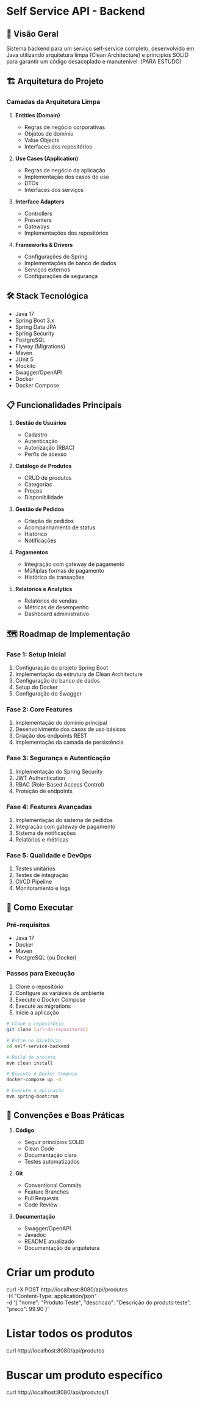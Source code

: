 # Self Service API - Backend

## 🎯 Visão Geral
Sistema backend para um serviço self-service completo, desenvolvido em Java utilizando arquitetura limpa (Clean Architecture) e princípios SOLID para garantir um código desacoplado e manutenível. (PARA ESTUDO)

## 🏗️ Arquitetura do Projeto

### Camadas da Arquitetura Limpa
1. **Entities (Domain)**
   - Regras de negócio corporativas
   - Objetos de domínio
   - Value Objects
   - Interfaces dos repositórios

2. **Use Cases (Application)**
   - Regras de negócio da aplicação
   - Implementação dos casos de uso
   - DTOs
   - Interfaces dos serviços

3. **Interface Adapters**
   - Controllers
   - Presenters
   - Gateways
   - Implementações dos repositórios

4. **Frameworks & Drivers**
   - Configurações do Spring
   - Implementações de banco de dados
   - Serviços externos
   - Configurações de segurança

## 🛠️ Stack Tecnológica

- Java 17
- Spring Boot 3.x
- Spring Data JPA
- Spring Security
- PostgreSQL
- Flyway (Migrations)
- Maven
- JUnit 5
- Mockito
- Swagger/OpenAPI
- Docker
- Docker Compose

## 📋 Funcionalidades Principais

1. **Gestão de Usuários**
   - Cadastro
   - Autenticação
   - Autorização (RBAC)
   - Perfis de acesso

2. **Catálogo de Produtos**
   - CRUD de produtos
   - Categorias
   - Preços
   - Disponibilidade

3. **Gestão de Pedidos**
   - Criação de pedidos
   - Acompanhamento de status
   - Histórico
   - Notificações

4. **Pagamentos**
   - Integração com gateway de pagamento
   - Múltiplas formas de pagamento
   - Histórico de transações

5. **Relatórios e Analytics**
   - Relatórios de vendas
   - Métricas de desempenho
   - Dashboard administrativo

## 🗺️ Roadmap de Implementação

### Fase 1: Setup Inicial
1. Configuração do projeto Spring Boot
2. Implementação da estrutura de Clean Architecture
3. Configuração do banco de dados
4. Setup do Docker
5. Configuração do Swagger

### Fase 2: Core Features
1. Implementação do domínio principal
2. Desenvolvimento dos casos de uso básicos
3. Criação dos endpoints REST
4. Implementação da camada de persistência

### Fase 3: Segurança e Autenticação
1. Implementação do Spring Security
2. JWT Authentication
3. RBAC (Role-Based Access Control)
4. Proteção de endpoints

### Fase 4: Features Avançadas
1. Implementação do sistema de pedidos
2. Integração com gateway de pagamento
3. Sistema de notificações
4. Relatórios e métricas

### Fase 5: Qualidade e DevOps
1. Testes unitários
2. Testes de integração
3. CI/CD Pipeline
4. Monitoramento e logs

## 🚀 Como Executar

### Pré-requisitos
- Java 17
- Docker
- Maven
- PostgreSQL (ou Docker)

### Passos para Execução
1. Clone o repositório
2. Configure as variáveis de ambiente
3. Execute o Docker Compose
4. Execute as migrations
5. Inicie a aplicação

```bash
# Clone o repositório
git clone [url-do-repositorio]

# Entre no diretório
cd self-service-backend

# Build do projeto
mvn clean install

# Execute o Docker Compose
docker-compose up -d

# Execute a aplicação
mvn spring-boot:run
```

## 📝 Convenções e Boas Práticas

1. **Código**
   - Seguir princípios SOLID
   - Clean Code
   - Documentação clara
   - Testes automatizados

2. **Git**
   - Conventional Commits
   - Feature Branches
   - Pull Requests
   - Code Review

3. **Documentação**
   - Swagger/OpenAPI
   - Javadoc
   - README atualizado
   - Documentação de arquitetura

# Criar um produto

curl -X POST http://localhost:8080/api/produtos \
  -H "Content-Type: application/json" \
  -d '{
    "nome": "Produto Teste",
    "descricao": "Descrição do produto teste",
    "preco": 99.90
  }'

# Listar todos os produtos

curl http://localhost:8080/api/produtos

# Buscar um produto específico
curl http://localhost:8080/api/produtos/1
